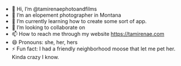 - 👋 Hi, I’m @tamirenaephotoandfilms
- 👀 I’m an elopement photographer in Montana 
- 🌱 I’m currently learning how to create some sort of app.
- 💞️ I’m looking to collaborate on 
- 📫 How to reach me through my website https://tamirenae.com
- 😄 Pronouns: she, her, hers
- ⚡ Fun fact: I had a friendly neighborhood moose that let me pet her. Kinda crazy I know.

<!---
tamirenaephotoandfilms/tamirenaephotoandfilms is a ✨ special ✨ repository because its `README.md` (this file) appears on your GitHub profile.
You can click the Preview link to take a look at your changes.
--->
